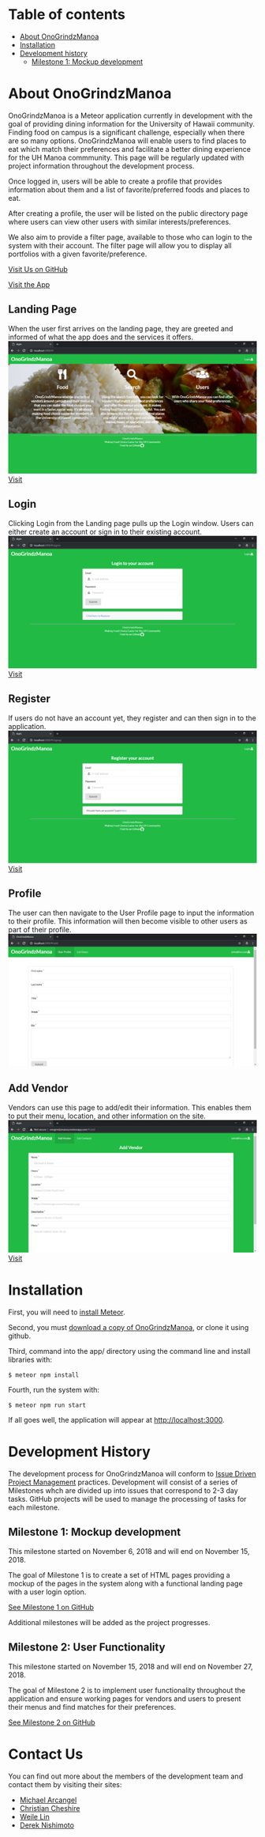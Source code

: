 # Table of contents

* [About OnoGrindzManoa](#about-onogrindzmanoa)
* [Installation](#installation)
* [Development history](#development-history)
  * [Milestone 1: Mockup development](#milestone-1-mockup-development)

# About OnoGrindzManoa 

OnoGrindzManoa is a Meteor application currently in development with the goal of providing dining information for the University of Hawaii community. Finding food on campus is a significant challenge, especially when there are so many options. OnoGrindzManoa will enable users to find places to eat which match their preferences and facilitate a better dining experience for the UH Manoa commmunity. This page will be regularly updated with project information throughout the development process.
 
Once logged in, users will be able to create a profile that provides information about them and a list of favorite/preferred foods and places to eat.
  
After creating a profile, the user will be listed on the public directory page where users can view other users with similar interests/preferences.

We also aim to provide a filter page, available to those who can login to the system with their account. The filter page will allow you to display all portfolios with a given favorite/preference.

[Visit Us on GitHub](https://github.com/onogrindzmanoa)

[Visit the App](http://onogrindzmanoa.meteorapp.com)

## Landing Page
When the user first arrives on the landing page, they are greeted and informed of what the app does and the services it offers.
<img src="doc/landing-page.png">
[Visit](http://onogrindzmanoa.meteorapp.com/#/)

## Login
Clicking Login from the Landing page pulls up the Login window. Users can either create an account or sign in to their existing account.
<img src="doc/login-page.png">
[Visit](http://onogrindzmanoa.meteorapp.com/#/signin)

## Register
If users do not have an account yet, they register and can then sign in to the application.
<img src="doc/register-page.png">
[Visit](http://onogrindzmanoa.meteorapp.com/#/signup)

## Profile
The user can then navigate to the User Profile page to input the information to their profile. This information will then become visible to other users as part of their profile.
<img src="doc/profile.png">

## Add Vendor
Vendors can use this page to add/edit their information. This enables them to put their menu, location, and other information on the site.
<img src="doc/add-vendor-page.png">
[Visit](http://onogrindzmanoa.meteorapp.com/#/add)

# Installation

First, you will need to [install Meteor](https://www.meteor.com/install).

Second, you must [download a copy of OnoGrindzManoa](https://github.com/onogrindzmanoa/onogrindzmanoa), or clone it using github.
  
Third, command into the app/ directory using the command line and install libraries with:

```
$ meteor npm install
```

Fourth, run the system with:

```
$ meteor npm run start
```

If all goes well, the application will appear at [http://localhost:3000](http://localhost:3000). 

# Development History

The development process for OnoGrindzManoa will conform to [Issue Driven Project Management](http://courses.ics.hawaii.edu/ics314f16/modules/project-management/) practices. Development will consist of a series of Milestones whch are divided up into issues that correspond to 2-3 day tasks. GitHub projects will be used to manage the processing of tasks for each milestone.  

## Milestone 1: Mockup development

This milestone started on November 6, 2018 and will end on November 15, 2018.

The goal of Milestone 1 is to create a set of HTML pages providing a mockup of the pages in the system along with a functional landing page with a user login option. 

[See Milestone 1 on GitHub](https://github.com/onogrindzmanoa/onogrindzmanoa/projects/1)

Additional milestones will be added as the project progresses.

## Milestone 2: User Functionality

This milestone started on November 15, 2018 and will end on November 27, 2018.

The goal of Milestone 2 is to implement user functionality throughout the application and ensure working pages for vendors and users to present their menus and find matches for their preferences.

[See Milestone 2 on GitHub](https://github.com/onogrindzmanoa/onogrindzmanoa/projects/2)

# Contact Us

You can find out more about the members of the development team and contact them by visiting their sites:

* [Michael Arcangel](https://michaelgarcangel.github.io/)
* [Christian Cheshire](https://christiancheshire.github.io/)
* [Weile Lin](https://weilelin123.github.io/)
* [Derek Nishimoto](https://dereknishimoto.github.io/)

